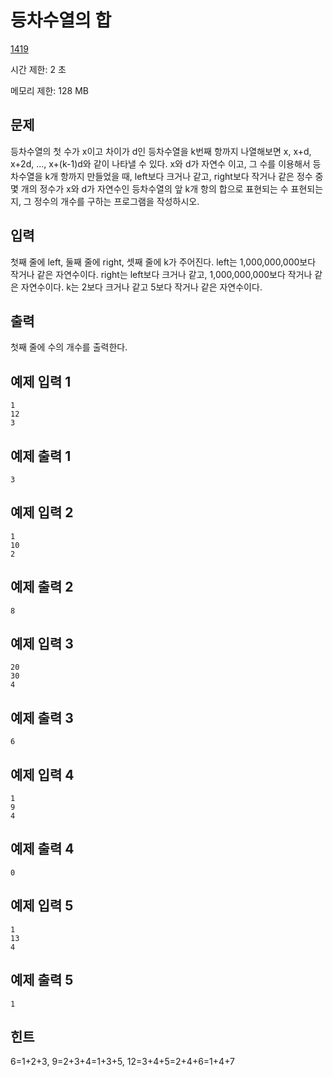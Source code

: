 # 등차수열의 합

[1419](https://www.acmicpc.net/problem/1419)

시간 제한: 2 초

메모리 제한: 128 MB

## 문제

등차수열의 첫 수가 x이고 차이가 d인 등차수열을 k번째 항까지 나열해보면 x, x+d, x+2d, ..., x+(k-1)d와 같이 나타낼 수 있다. x와 d가 자연수 이고, 그 수를 이용해서 등차수열을 k개 항까지 만들었을 때, left보다 크거나 같고, right보다 작거나 같은 정수 중 몇 개의 정수가 x와 d가 자연수인 등차수열의 앞 k개 항의 합으로 표현되는 수 표현되는지, 그 정수의 개수를 구하는 프로그램을 작성하시오.

## 입력

첫째 줄에 left, 둘째 줄에 right, 셋째 줄에 k가 주어진다. left는 1,000,000,000보다 작거나 같은 자연수이다. right는 left보다 크거나 같고, 1,000,000,000보다 작거나 같은 자연수이다. k는 2보다 크거나 같고 5보다 작거나 같은 자연수이다.

## 출력

첫째 줄에 수의 개수를 출력한다.

## 예제 입력 1

```text
1
12
3
```

## 예제 출력 1

```text
3
```

## 예제 입력 2

```text
1
10
2
```

## 예제 출력 2

```text
8
```

## 예제 입력 3

```text
20
30
4
```

## 예제 출력 3

```text
6
```

## 예제 입력 4

```text
1
9
4
```

## 예제 출력 4

```text
0
```

## 예제 입력 5

```text
1
13
4
```

## 예제 출력 5

```text
1
```

## 힌트

6=1+2+3, 9=2+3+4=1+3+5, 12=3+4+5=2+4+6=1+4+7
